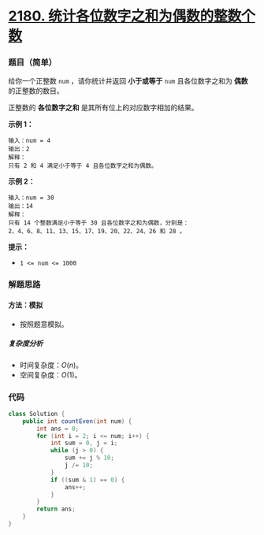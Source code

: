 # [2180. 统计各位数字之和为偶数的整数个数](https://leetcode.cn/problems/count-integers-with-even-digit-sum/)

### 题目（简单）

给你一个正整数 `num` ，请你统计并返回 **小于或等于** `num` 且各位数字之和为 **偶数** 的正整数的数目。

正整数的 **各位数字之和** 是其所有位上的对应数字相加的结果。

**示例 1：**

```
输入：num = 4
输出：2
解释：
只有 2 和 4 满足小于等于 4 且各位数字之和为偶数。    
```

**示例 2：**

```
输入：num = 30
输出：14
解释：
只有 14 个整数满足小于等于 30 且各位数字之和为偶数，分别是： 
2、4、6、8、11、13、15、17、19、20、22、24、26 和 28 。
```

**提示：**

* `1 <= num <= 1000`


### 解题思路

#### 方法：模拟

- 按照题意模拟。

##### 复杂度分析

- 时间复杂度：$O(n)$。
- 空间复杂度：$O(1)$。

### 代码

```java
class Solution {
    public int countEven(int num) {
        int ans = 0;
        for (int i = 2; i <= num; i++) {
            int sum = 0, j = i;
            while (j > 0) {
                sum += j % 10;
                j /= 10;
            }
            if ((sum & 1) == 0) {
                ans++;
            }
        }
        return ans;
    }
}

```
